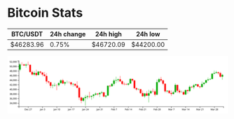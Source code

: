# Bitcoin Stats

BTC/USDT|24h change|24h high|24h low|
|---|---|---|---|
|$46283.96|0.75%|$46720.09|$44200.00|

<img src="./chart.svg">

